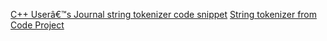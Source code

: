 <a href='http://www.tomhuang.com/wp-content/uploads/lorde.zip' title='C++ Userâ€™s Journal string tokenizer code snippet'>C++ Userâ€™s Journal string tokenizer code snippet</a>
<a href='http://www.tomhuang.com/wp-content/uploads/stringtokenizer_src.zip' title='String tokenizer from Code Project'>String tokenizer from Code Project</a>
